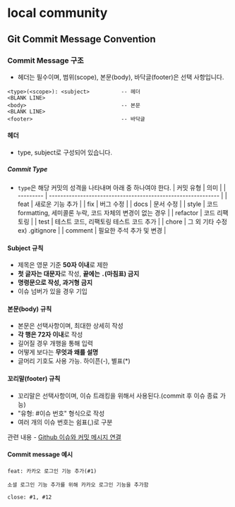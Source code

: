 # local community

## Git Commit Message Convention

### Commit Message 구조

- 헤더는 필수이며, 범위(scope), 본문(body), 바닥글(footer)은 선택 사항입니다.

```
<type>(<scope>): <subject>          -- 헤더
<BLANK LINE>
<body>                              -- 본문
<BLANK LINE>
<footer>                            -- 바닥글
```

#### 헤더

- type, subject로 구성되어 있습니다.

##### Commit Type

- `type`은 해당 커밋의 성격을 나타내며 아래 중 하나여야 한다.
  | 커밋 유형 | 의미 |
  | --------- | ------------------------------------------------------------ |
  | feat | 새로운 기능 추가 |
  | fix | 버그 수정 |
  | docs | 문서 수정 |
  | style | 코드 formatting, 세미콜론 누락, 코드 자체의 변경이 없는 경우 |
  | refactor | 코드 리팩토링 |
  | test | 테스트 코드, 리팩토링 테스트 코드 추가 |
  | chore | 그 외 기타 수정 ex) .gitignore |
  | comment | 필요한 주석 추가 및 변경 |

#### Subject 규칙

- 제목은 영문 기준 **50자 이내**로 제한
- **첫 글자는 대문자**로 작성, **끝에는 `.`(마침표) 금지**
- **명령문으로 작성, 과거형 금지**
- 이슈 넘버가 있을 경우 기입

#### 본문(body) 규칙

- 본문은 선택사항이며, 최대한 상세히 작성
- **각 행은 72자 이내**로 작성
- 길어질 경우 개행을 통해 입력
- 어떻게 보다는 **무엇과 왜를 설명**
- 글머리 기호도 사용 가능. 하이픈(-), 별표(\*)

#### 꼬리말(footer) 규칙

- 꼬리말은 선택사항이며, 이슈 트래킹을 위해서 사용된다.(commit 후 이슈 종료 가능)
- "유형: #이슈 번호" 형식으로 작성
- 여러 개의 이슈 번호는 쉼표(,)로 구분

관련 내용 - [Github 이슈와 커밋 메시지 연결](https://devport.tistory.com/12)

#### Commit message 예시

```
feat: 카카오 로그인 기능 추가(#1)

소셜 로그인 기능 추가를 위해 카카오 로그인 기능을 추가함

close: #1, #12
```
